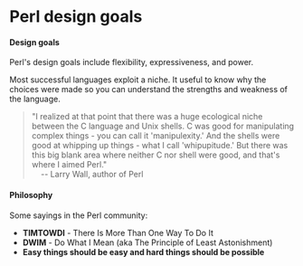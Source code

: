 # Perl design goals

#### Design goals

Perl's design goals include flexibility, expressiveness, and power.  

Most successful languages exploit a niche. It useful to know why the choices
were made so you can understand the strengths and weakness of the language.

> "I realized at that point that there was a huge ecological niche between the
C language and Unix shells. C was good for manipulating complex things  - you
can call it <span class="highlight">'manipulexity.'</span> And the shells were good at whipping up things -
what I call <span class="highlight">'whipupitude.'</span> But there was this big blank area where neither C
nor shell were good, and that's where I aimed Perl." <br>
&nbsp;&nbsp;&nbsp;&nbsp;-- Larry Wall, author of Perl


#### Philosophy

Some sayings in the Perl community:

- **TIMTOWDI** - There Is More Than One Way To Do It
- **DWIM** - Do What I Mean (aka The Principle of Least Astonishment)
- **Easy things should be easy and hard things should be possible**
